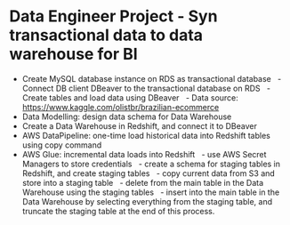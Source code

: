 # Data Engineer Project - Syn transactional data to data warehouse for BI
- Create MySQL database instance on RDS as transactional database
  - Connect DB client DBeaver to the transactional database on RDS
  - Create tables and load data using DBeaver
  - Data source: https://www.kaggle.com/olistbr/brazilian-ecommerce
- Data Modelling: design data schema for Data Warehouse
- Create a Data Warehouse in Redshift, and connect it to DBeaver
- AWS DataPipeline: one-time load historical data into Redshift tables using copy command
- AWS Glue: incremental data loads into Redshift
  - use AWS Secret Managers to store credentials
  - create a schema for staging tables in Redshift, and create staging tables
  - copy current data from S3 and store into a staging table
  - delete from the main table in the Data Warehouse using the staging tables
  - insert into the main table in the Data Warehouse by selecting everything from the staging table, and truncate the staging table at the end of this process.
  
